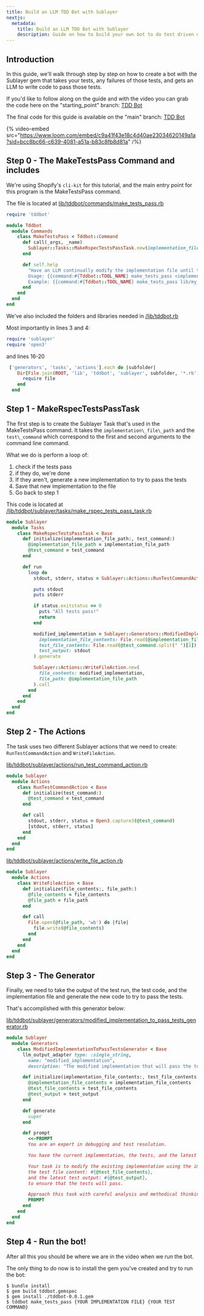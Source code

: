 ```yaml
---
title: Build an LLM TDD Bot with Sublayer
nextjs:
  metadata:
    title: Build an LLM TDD Bot with Sublayer
    description: Guide on how to build your own bot to do test driven development with an LLM writing code to pass your tests
---
```


## Introduction

In this guide, we'll walk through step by step on how to create a bot with the
Sublayer gem that takes your tests, any failures of those tests, and gets an LLM
to write code to pass those tests.

If you'd like to follow along on the guide and with the video you can grab the
code here on the "starting\_point" branch: [TDD Bot](https://github.com/sublayerapp/tddbot/tree/starting_point)

The final code for this guide is available on the "main" branch: [TDD
Bot](https://github.com/sublayerapp/tddbot)

{% video-embed src="https://www.loom.com/embed/c9a41f43e18c4d40ae23034620149a1a?sid=bcc8bc66-c639-4081-a51a-b83c8fb8d81a" /%}

## Step 0 - The MakeTestsPass Command and includes

We're using Shopify's `cli-kit` for this tutorial, and the main entry point for this program is the MakeTestsPass command.

The file is located at
[lib/tddbot/commands/make_tests_pass.rb](https://github.com/sublayerapp/tddbot/blob/43297c5da9445bd6c8882d5e3876cff5fc6b2650/lib/tddbot/commands/make_tests_pass.rb)

```ruby
require 'tddbot'

module Tddbot
  module Commands
    class MakeTestsPass < Tddbot::Command
      def call(_args, _name)
        Sublayer::Tasks::MakeRspecTestsPassTask.new(implementation_file_path: _args[0], test_command: _args[1]).run
      end

      def self.help
        "Have an LLM continually modify the implementation file until the test command passes successfully.\n
        Usage: {{command:#{Tddbot::TOOL_NAME} make_tests_pass <implementation_file_path> \"<test_command>\"}}\n
        Example: {{command:#{Tddbot::TOOL_NAME} make_tests_pass lib/my_class.rb \"rspec spec/my_class_spec.rb\"}}"
      end
    end
  end
end
```

We've also included the folders and libraries needed in
[/lib/tddbot.rb](https://github.com/sublayerapp/tddbot/blob/43297c5da9445bd6c8882d5e3876cff5fc6b2650/lib/tddbot.rb)

Most importantly in lines 3 and 4:
```ruby
require 'sublayer'
require 'open3'
```

and lines 16-20
```ruby
 ['generators', 'tasks', 'actions'].each do |subfolder|
    Dir[File.join(ROOT, 'lib', 'tddbot', 'sublayer', subfolder, '*.rb')].each do |file|
      require file
    end
  end
```


## Step 1 - MakeRspecTestsPassTask

The first step is to create the Sublayer Task that's used in the MakeTestsPass
command. It takes the `implementation\_file\_path` and the `test\_command` which
correspond to the first and second arguments to the command line command.

What we do is perform a loop of:
1. check if the tests pass
2. if they do, we're done
3. If they aren't, generate a new implementation to try to pass the tests
4. Save that new implementation to the file
5. Go back to step 1

This code is located at [/lib/tddbot/sublayer/tasks/make\_rspec\_tests\_pass\_task.rb](https://github.com/sublayerapp/tddbot/blob/main/lib/tddbot/sublayer/tasks/make_rspec_tests_pass_task.rb)

```ruby
module Sublayer
  module Tasks
    class MakeRspecTestsPassTask < Base
      def initialize(implementation_file_path:, test_command:)
        @implementation_file_path = implementation_file_path
        @test_command = test_command
      end

      def run
        loop do
          stdout, stderr, status = Sublayer::Actions::RunTestCommandAction.new(test_command: @test_command).call

          puts stdout
          puts stderr

          if status.exitstatus == 0
            puts "All tests pass!"
            return
          end

          modified_implementation = Sublayer::Generators::ModifiedImplementationToPassTestsGenerator.new(
            implementation_file_contents: File.read(@implementation_file_path),
            test_file_contents: File.read(@test_command.split(" ")[1]),
            test_output: stdout
          ).generate

          Sublayer::Actions::WriteFileAction.new(
            file_contents: modified_implementation,
            file_path: @implementation_file_path
          ).call
        end
      end
    end
  end
end
```

## Step 2 - The Actions

The task uses two different Sublayer actions that we need to create: `RunTestCommandAction` and `WriteFileAction`.

[lib/tddbot/sublayer/actions/run_test_command_action.rb](https://github.com/sublayerapp/tddbot/blob/main/lib/tddbot/sublayer/actions/run_test_command_action.rb)
```ruby
module Sublayer
  module Actions
    class RunTestCommandAction < Base
      def initialize(test_command:)
        @test_command = test_command
      end

      def call
        stdout, stderr, status = Open3.capture3(@test_command)
        [stdout, stderr, status]
      end
    end
  end
end
```

[lib/tddbot/sublayer/actions/write_file_action.rb](https://github.com/sublayerapp/tddbot/blob/main/lib/tddbot/sublayer/actions/write_file_action.rb)
```ruby
module Sublayer
  module Actions
    class WriteFileAction < Base
      def initialize(file_contents:, file_path:)
        @file_contents = file_contents
        @file_path = file_path
      end

      def call
        File.open(@file_path, 'wb') do |file|
          file.write(@file_contents)
        end
      end
    end
  end
end
```

## Step 3 - The Generator

Finally, we need to take the output of the test run, the test code, and the
implementation file and generate the new code to try to pass the tests.

That's accomplished with this generator below:

[lib/tddbot/sublayer/generators/modified_implementation_to_pass_tests_generator.rb](https://github.com/sublayerapp/tddbot/blob/main/lib/tddbot/sublayer/generators/modified_implementation_to_pass_tests_generator.rb)

```ruby
module Sublayer
  module Generators
    class ModifiedImplementationToPassTestsGenerator < Base
      llm_output_adapter type: :single_string,
        name: "modified_implementation",
        description: "The modified implementation that will pass the tests"

      def initialize(implementation_file_contents:, test_file_contents:, test_output:)
        @implementation_file_contents = implementation_file_contents
        @test_file_contents = test_file_contents
        @test_output = test_output
      end

      def generate
        super
      end

      def prompt
        <<-PROMPT
        You are an expert in debugging and test resolution.

        You have the current implementation, the tests, and the latest failure information at your disposal.

        Your task is to modify the existing implementation using the implementation file content: #{@implementation_file_contents},
        the test file content: #{@test_file_contents},
        and the latest test output: #{@test_output},
        to ensure that the tests will pass.

        Approach this task with careful analysis and methodical thinking.
        PROMPT
      end
    end
  end
end
```

## Step 4 - Run the bot!

After all this you should be where we are in the video when we run the bot.

The only thing to do now is to install the gem you've created and try to run the
bot:
```shell
$ bundle install
$ gem build tddbot.gemspec
$ gem install ./tddbot-0.0.1.gem
$ tddbot make_tests_pass {YOUR IMPLEMENTATION FILE} {YOUR TEST COMMAND}
```
